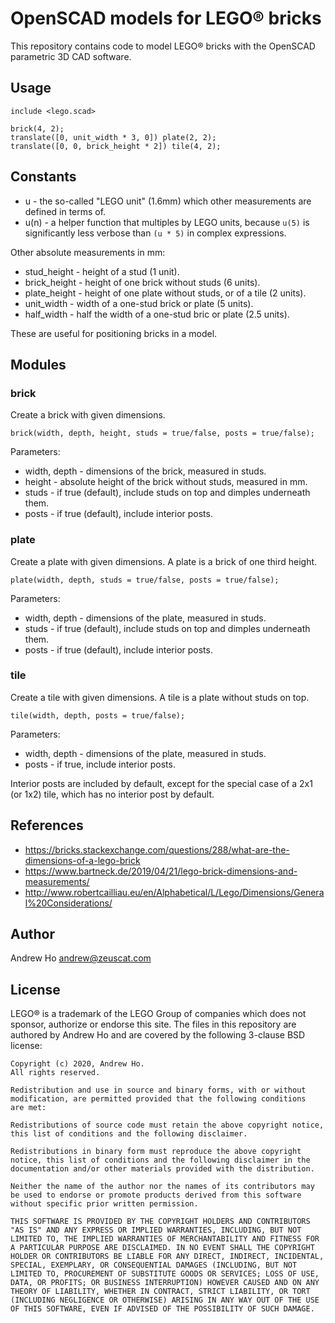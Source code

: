 # OpenSCAD models for LEGO® bricks

This repository contains code to model LEGO® bricks with the OpenSCAD parametric
3D CAD software.

## Usage

```
include <lego.scad>

brick(4, 2);
translate([0, unit_width * 3, 0]) plate(2, 2);
translate([0, 0, brick_height * 2]) tile(4, 2);
```

## Constants

*   u - the so-called "LEGO unit" (1.6mm) which other measurements are defined
    in terms of.
*   u(n) - a helper function that multiples by LEGO units, because `u(5)` is
    significantly less verbose than `(u * 5)` in complex expressions.

Other absolute measurements in mm:

*   stud_height - height of a stud (1 unit).
*   brick_height - height of one brick without studs (6 units).
*   plate_height - height of one plate without studs, or of a tile (2 units).
*   unit_width - width of a one-stud brick or plate (5 units).
*   half_width - half the width of a one-stud bric or plate (2.5 units).

These are useful for positioning bricks in a model.

## Modules

### brick

Create a brick with given dimensions.

```
brick(width, depth, height, studs = true/false, posts = true/false);
```

Parameters:

*   width, depth - dimensions of the brick, measured in studs.
*   height - absolute height of the brick without studs, measured in mm.
*   studs - if true (default), include studs on top and dimples underneath them.
*   posts - if true (default), include interior posts.

### plate

Create a plate with given dimensions. A plate is a brick of one third height.

```
plate(width, depth, studs = true/false, posts = true/false);
```

Parameters:

*   width, depth - dimensions of the plate, measured in studs.
*   studs - if true (default), include studs on top and dimples underneath them.
*   posts - if true (default), include interior posts.

### tile

Create a tile with given dimensions. A tile is a plate without studs on top.

```
tile(width, depth, posts = true/false);
```

Parameters:

*   width, depth - dimensions of the plate, measured in studs.
*   posts - if true, include interior posts.

Interior posts are included by default, except for the special case of a 2x1 (or
1x2) tile, which has no interior post by default.

## References

*   https://bricks.stackexchange.com/questions/288/what-are-the-dimensions-of-a-lego-brick
*   https://www.bartneck.de/2019/04/21/lego-brick-dimensions-and-measurements/
*   http://www.robertcailliau.eu/en/Alphabetical/L/Lego/Dimensions/General%20Considerations/

## Author

Andrew Ho <andrew@zeuscat.com>

## License

LEGO® is a trademark of the LEGO Group of companies which does not sponsor,
authorize or endorse this site. The files in this repository are authored by
Andrew Ho and are covered by the following 3-clause BSD license:

    Copyright (c) 2020, Andrew Ho.
    All rights reserved.
    
    Redistribution and use in source and binary forms, with or without
    modification, are permitted provided that the following conditions
    are met:
    
    Redistributions of source code must retain the above copyright notice,
    this list of conditions and the following disclaimer.
    
    Redistributions in binary form must reproduce the above copyright
    notice, this list of conditions and the following disclaimer in the
    documentation and/or other materials provided with the distribution.
    
    Neither the name of the author nor the names of its contributors may
    be used to endorse or promote products derived from this software
    without specific prior written permission.
    
    THIS SOFTWARE IS PROVIDED BY THE COPYRIGHT HOLDERS AND CONTRIBUTORS
    "AS IS" AND ANY EXPRESS OR IMPLIED WARRANTIES, INCLUDING, BUT NOT
    LIMITED TO, THE IMPLIED WARRANTIES OF MERCHANTABILITY AND FITNESS FOR
    A PARTICULAR PURPOSE ARE DISCLAIMED. IN NO EVENT SHALL THE COPYRIGHT
    HOLDER OR CONTRIBUTORS BE LIABLE FOR ANY DIRECT, INDIRECT, INCIDENTAL,
    SPECIAL, EXEMPLARY, OR CONSEQUENTIAL DAMAGES (INCLUDING, BUT NOT
    LIMITED TO, PROCUREMENT OF SUBSTITUTE GOODS OR SERVICES; LOSS OF USE,
    DATA, OR PROFITS; OR BUSINESS INTERRUPTION) HOWEVER CAUSED AND ON ANY
    THEORY OF LIABILITY, WHETHER IN CONTRACT, STRICT LIABILITY, OR TORT
    (INCLUDING NEGLIGENCE OR OTHERWISE) ARISING IN ANY WAY OUT OF THE USE
    OF THIS SOFTWARE, EVEN IF ADVISED OF THE POSSIBILITY OF SUCH DAMAGE.
